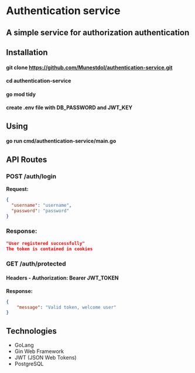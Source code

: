 # Authentication service
## A simple service for authorization authentication
## Installation
#### git clone https://github.com/Munestdol/authentication-service.git
#### cd authentication-service
#### go mod tidy
#### create .env file with DB_PASSWORD and JWT_KEY
## Using
#### go run cmd/authentication-service/main.go
## API Routes
### POST /auth/login
**Request:** 
```json
{
  "username": "username",
  "password": "password"
}
```
### **Response:**
```json
"User registered successfully"
The token is contained in cookies
```
### GET /auth/protected
#### Headers - Authorization: Bearer JWT_TOKEN
**Response:**
```json
{
    "message": "Valid token, welcome user"
}
```
## Technologies
- GoLang
- Gin Web Framework
- JWT (JSON Web Tokens)
- PostgreSQL
